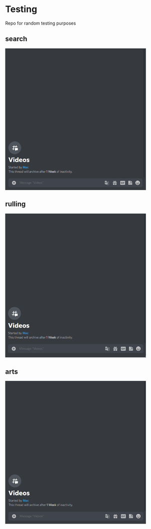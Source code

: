 # Testing
Repo for random testing purposes

## search
[<img src="search.gif" width="450"/>](search.gif)
## rulling
[<img src="ruling.gif" width="450"/>](ruling.gif)
## arts
[<img src="arts.gif" width="450"/>](arts.gif)

